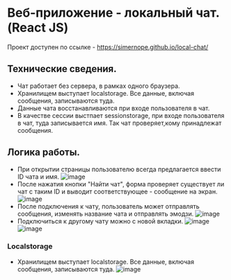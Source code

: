 # Веб-приложение - локальный чат. (React JS)

Проект доступен по ссылке - https://simernope.github.io/local-chat/

## Технические сведения.

- Чат работает без сервера, в рамках одного браузера.
- Хранилищем выступает localstorage. Все данные, включая сообщения, записываются туда.
- Данные чата восстанавливаются при входе пользователя в чат.
- В качестве сессии выстпает sessionstorage, при входе пользователя в чат, туда записывается имя. Так чат проверяет,кому принадлежат сообщения.

## Логика работы.
- При открытии страницы пользователю всегда предлагается ввести ID чата и имя. 
![image](https://user-images.githubusercontent.com/73115375/202901121-937ac607-0629-4ffe-b6a7-f1829ee040f5.png)
- После нажатия кнопки "Найти чат", форма проверяет существует ли чат с таким ID и выводит соответствующее - сообщение на экран.
![image](https://user-images.githubusercontent.com/73115375/202901146-df73a3d2-1ea4-4f72-97e4-5c66b3720d59.png)
- После подключения к чату, пользователь может отправлять сообщения, изменять название чата и отправлять эмодзи.
![image](https://user-images.githubusercontent.com/73115375/202901180-dfb974bb-dbeb-4d65-aef0-74eebbc44ccc.png)
- Подключиться к другому чату можно с новой вкладки.
![image](https://user-images.githubusercontent.com/73115375/202901200-715c9a5a-8744-49f7-8f9b-75f16ac0eccd.png)
![image](https://user-images.githubusercontent.com/73115375/202901243-17e4d368-b603-4b5d-b103-e02ddfca1c9c.png)

### Localstorage
- Хранилищем выступает localstorage. Все данные, включая сообщения, записываются туда.
![image](https://user-images.githubusercontent.com/73115375/202901267-e79a338e-b121-416b-9488-f9b2fa023d87.png)
